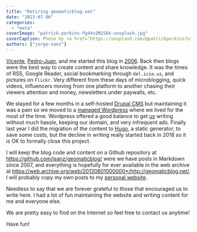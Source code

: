 ```yaml
---
title: "Retiring geomaticblog.net"
date: "2023-07-06"
categories:
  - "meta"
coverImage: "patrick-perkins-Pg44v2M2S6k-unsplash.jpg"
coverCaption: Photo by <a href="https://unsplash.com/@patrickperkins?utm_source=unsplash&utm_medium=referral&utm_content=creditCopyText">Patrick Perkins</a> on <a href="https://unsplash.com/photos/Pg44v2M2S6k?utm_source=unsplash&utm_medium=referral&utm_content=creditCopyText">Unsplash</a>
authors: ["jorge-sanz"]
---
```


[Vicente](/authors/vicente-bayarri/), [Pedro-Juan](/authors/pedro-juan-ferrer/), and me started this blog in [2006](https://web.archive.org/web/20090207135426/http://geomaticblog.net/node/7). Back then blogs were the best way to create content and share knowledge. It was the times of RSS, Google Reader, social bookmarking through `del.icio.us`, and  pictures on `Flickr`. Very different from these days of microblogging, quick videos, influencers moving from one platform to another chasing their viewers attention and money, newsletters under paywalls, etc. 

We stayed for a few months in a self-hosted [Drupal CMS](https://www.drupal.org/) but maintaining it was a pain so we moved to a [managed Wordpress](https://wordpress.com/) where we lived for the most of the time. Wordpress offered a good balance to get [us](/authors/) writing without much hassle, keeping our domain, and very infrequent ads. Finally last year I did the migration of the content to [Hugo](https://gohugo.io/), a static generator, to save some costs, but the decline in writing really started back in 2018 so it is OK to formally close this project.

I will keep the blog code and content on a Github repository at <https://github.com/jsanz/geomaticblog/> were we have posts in Markdown since 2007, and everything is hopefully for ever available in the web archive at <https://web.archive.org/web/20130801000000*/http://geomaticblog.net/>. I will probably copy my own posts to my [personal website](https://jorgesanz.net).

Needless to say that we are forever grateful to those that encouraged us to write here. I had a lot of fun maintaining the website and writing content for me and everyone else.

We are pretty easy to find on the Internet so feel free to contact us anytime!

Have fun!